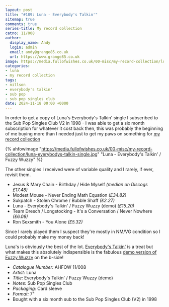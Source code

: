 ```yaml
---
layout: post
title: "#189: Luna - Everybody's Talkin'"
sitemap: true
comments: true
series-title: My record collection
catno: 11/008
author:
  display_name: Andy
  login: admin
  email: andy@grange85.co.uk
  url: https://www.grange85.co.uk
image: https://media.fullofwishes.co.uk/00-misc/my-record-collection/luna-everybodys-talkin-single.jpg
categories:
- luna
- my record collection
tags:
- nillson
- everybody's talkin'
- sub pop
- sub pop singles club
date: 2024-11-18 00:00 +0000
---
```

In order to get a copy of Luna's Everybody's Talkin' single I subscribed to the Sub Pop Singles Club V2 in 1998 - I was able to get a six month subscription for whatever it cost back then, this was probably the beginning of me buying more than I needed just to get my paws on something for [my record collection](/category/my-record-collection/)

{% ahfowimage "https://media.fullofwishes.co.uk/00-misc/my-record-collection/luna-everybodys-talkin-single.jpg" "Luna - Everybody's Talkin' / Fuzzy Wuzzy" %}

The other singles I received were of variable quality and I rarely, if ever, revisit them.

- Jesus & Mary Chain - Birthday / Hide Myself _(median on Discogs £17.48)_
- Modest Mouse - Never Ending Math Equation _(£34.82)_
- Sukpatch - Stolen Chrome / Bubble Shaff _(£2.27)_
- Luna - Everybody's Talkin' / Fuzzy Wuzzy (demo) _(£15.20)_
- Team Dresch / Longstocking - It's a Conversation / Never Nowhere _(£6.08)_
- Ron Sexsmith - You Alone _(£5.32)_

Since I rarely played them I suspect they're mostly in NM/VG condition so I could probably make my money back!

Luna's is obviously the best of the lot. [Everybody's Talkin'](/2013/06/05/originals-everybodys-talkin-by-fred-neil-covered-by-luna/) is a treat but what makes this absolutely indispensible is the fabulous [demo version of Fuzzy Wuzzy](/2015/07/14/audio-lost-tracks-fuzzy-wuzzy-demo-by-luna/) on the b-side!



 - *Catalogue Number:* AHFOW 11/008
 - *Artist:* Luna
 - *Title:* Everybody's Talkin' / Fuzzy Wuzzy (demo)
 - *Notes:* Sub Pop Singles Club
 - *Packaging:* Card sleeve
 - *Format:* 7"
 - Bought with a six month sub to the Sub Pop Singles Club (V2) in 1998
